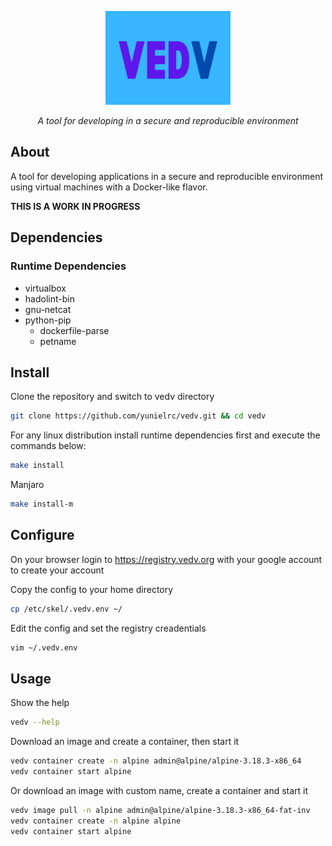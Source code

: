 <p align="center">
  <a href="" rel="noopener">
 <img width=200px height=150px src="media/icon.png" alt="Project logo"></a>
</p>

<p align="center">
<i>A tool for developing in a secure and reproducible environment</i>
</p>

## About

A tool for developing applications in a secure and reproducible environment using virtual machines with a Docker-like flavor.

**THIS IS A WORK IN PROGRESS**

## Dependencies

### Runtime Dependencies

- virtualbox
- hadolint-bin
- gnu-netcat
- python-pip
  - dockerfile-parse
  - petname

## Install

Clone the repository and switch to vedv directory

```sh
git clone https://github.com/yunielrc/vedv.git && cd vedv
```

For any linux distribution install runtime dependencies first and execute the commands below:

```sh
make install
```

Manjaro

```sh
make install-m
```

## Configure

On your browser login to <https://registry.vedv.org> with your google account
to create your account

Copy the config to your home directory

```sh
cp /etc/skel/.vedv.env ~/
```

Edit the config and set the registry creadentials

```sh
vim ~/.vedv.env
```

## Usage

Show the help

```sh
vedv --help
```

Download an image and create a container, then start it

```sh
vedv container create -n alpine admin@alpine/alpine-3.18.3-x86_64
vedv container start alpine
```

Or download an image with custom name, create a container and start it

```sh
vedv image pull -n alpine admin@alpine/alpine-3.18.3-x86_64-fat-inv
vedv container create -n alpine alpine
vedv container start alpine
```

<!--

### Development dependencies
- make
- shfmt
- shellcheck
- python-pre-commit
- bash-bats
- bash-bats-assert-git
- bash-bats-file
- bash-bats-support-git
- vultr-cli
- nodejs
- npm
  - @commitlint/cli
  - @commitlint/config-conventional
  - commitizen
  - cz-conventional-changelog

## Contributing

Contributions, issues and feature requests are welcome -->

